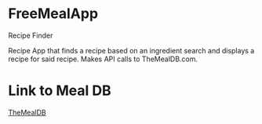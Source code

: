 # FreeMealApp
Recipe Finder

Recipe App that finds a recipe based on an ingredient search and displays
a recipe for said recipe. Makes API calls to TheMealDB.com.

# Link to Meal DB
[TheMealDB](themealdb.com/api.php)

